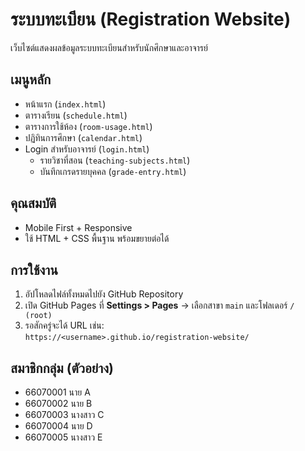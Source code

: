 # ระบบทะเบียน (Registration Website)

เว็บไซต์แสดงผลข้อมูลระบบทะเบียนสำหรับนักศึกษาและอาจารย์

## เมนูหลัก
- หน้าแรก (`index.html`)
- ตารางเรียน (`schedule.html`)
- ตารางการใช้ห้อง (`room-usage.html`)
- ปฏิทินการศึกษา (`calendar.html`)
- Login สำหรับอาจารย์ (`login.html`)
  - รายวิชาที่สอน (`teaching-subjects.html`)
  - บันทึกเกรดรายบุคคล (`grade-entry.html`)

## คุณสมบัติ
- Mobile First + Responsive
- ใช้ HTML + CSS พื้นฐาน พร้อมขยายต่อได้

## การใช้งาน
1. อัปโหลดไฟล์ทั้งหมดไปยัง GitHub Repository
2. เปิด GitHub Pages ที่ **Settings > Pages** → เลือกสาขา `main` และโฟลเดอร์ `/ (root)`
3. รอสักครู่จะได้ URL เช่น:  
   `https://<username>.github.io/registration-website/`

## สมาชิกกลุ่ม (ตัวอย่าง)
- 66070001 นาย A
- 66070002 นาย B
- 66070003 นางสาว C
- 66070004 นาย D
- 66070005 นางสาว E
